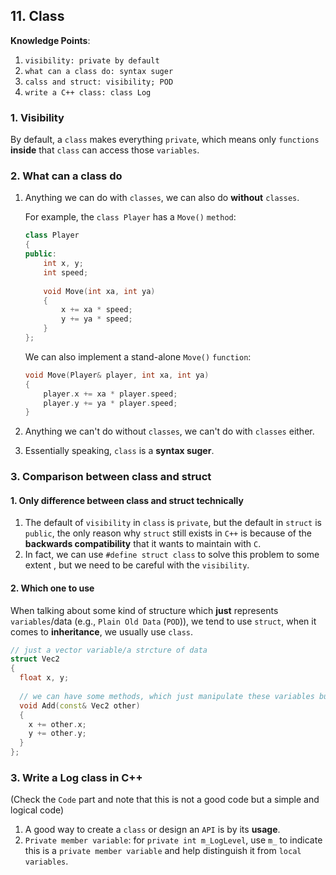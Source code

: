 ## 11. Class

**Knowledge Points**:

1. `visibility: private by default`
2. `what can a class do: syntax suger`
3. `calss and struct: visibility; POD`
4. `write a C++ class: class Log`

### 1. Visibility

By default, a `class` makes everything `private`, which means only `functions` **inside** that `class` can access those `variables`.

### 2. What can a class do

1. Anything we can do with `classes`, we can also do **without** `classes`.

    For example, the `class Player` has a `Move()` `method`: 

    ```c++
    class Player
    {
    public:
     	int x, y;
        int speed;
      
        void Move(int xa, int ya)
        {
            x += xa * speed;
            y += ya * speed;
        }
    };
    ```

    We can also implement a stand-alone `Move()` `function`:

    ```c++
    void Move(Player& player, int xa, int ya)
    {
        player.x += xa * player.speed;
        player.y += ya * player.speed;
    }
    ```

2. Anything we can't do without `classes`, we can't do with `classes` either.

3. Essentially speaking, `class` is a **syntax suger**.

### 3. Comparison between class and struct

#### 1. Only difference between class and struct technically

1. The default of `visibility` in `class` is `private`, but the default in `struct` is `public`, the only reason why `struct` still exists in `C++` is because of the **backwards compatibility** that it wants to maintain with `C`.
2. In fact, we can use `#define struct class` to solve this problem to some extent , but we need to be careful with the `visibility`.

#### 2. Which one to use

When talking about some kind of structure which **just** represents `variables`/data (e.g., `Plain Old Data` (`POD`)), we tend to use `struct`, when it comes to **inheritance**, we usually use `class`.

```c++
// just a vector variable/a strcture of data
struct Vec2
{
  float x, y;
  
  // we can have some methods, which just manipulate these variables but not do other things
  void Add(const& Vec2 other)
  {
    x += other.x;
    y += other.y;
  }
};
```

### 3. Write a Log class in C++

(Check the `Code` part and note that this is not a good code but a simple and logical code)

1. A good way to create a `class` or design an `API` is by its **usage**.
1. `Private member variable`: for `private int m_LogLevel`, use `m_` to indicate this is a `private member variable` and help distinguish it from `local variables`.

